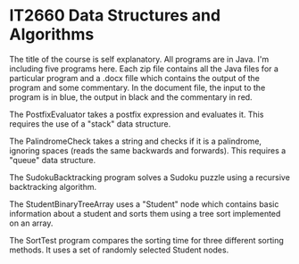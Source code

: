 # IT2660 Data Structures and Algorithms

The title of the course is self explanatory.  All programs are in Java. I'm including five programs here.  Each zip file contains all the Java files for a particular program and a .docx fille which contains the output of the program and some commentary.  In the document file, the input to the program is in blue, the output in black and the commentary in red.


The PostfixEvaluator takes a postfix expression and evaluates it. This requires the use of a "stack" data structure.

The PalindromeCheck takes a string and checks if it is a palindrome, ignoring spaces (reads the same backwards and forwards).  This requires a "queue" data structure.

The SudokuBacktracking program solves a Sudoku puzzle using a recursive backtracking algorithm.

The StudentBinaryTreeArray uses a "Student" node which contains basic information about a student and sorts them using a tree sort implemented on an array.

The SortTest program compares the sorting time for three different sorting methods.  It uses a set of randomly selected Student nodes.




